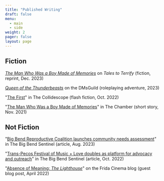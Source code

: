 ```yaml
---
title: "Published Writing"
draft: false
menu:
  - main
  - side
weight: 2
pager: false
layout: page
---
```


## Fiction

[*The Man Who Was a Boy Made of Memories*](https://talestoterrify.com/episodes/619-z-j-garcia-samuel-feldstein/) on *Tales to Terrify* (fiction, reprint, Dec. 2023)

[*Queen of the Thunderbeasts*](https://www.dmsguild.com/product/426630/Queen-of-the-Thunderbeasts?affiliate_id=1701028) on the DMsGuild (roleplaying adventure, 2023)

"[The First](https://thecollidescope.com/2022/10/16/the-first/)" in The Collidescope (flash fiction, Oct. 2022)

"[The Man Who Was a Boy Made of Memories](https://thechambermagazine.com/2021/11/12/the-man-who-was-a-boy-made-of-memories-science-fiction-horror-by-samuel-feldstein/)" in The Chamber (short story, Nov. 2021)

## Not Fiction

"[Big Bend Reproductive Coalition launches community needs assessment](https://bigbendsentinel.com/2023/08/09/big-bend-reproductive-coalition-launches-community-needs-assessment-with-inaugural-town-hal/?mc_cid=b24b0bb606)" in The Big Bend Sentinel (article, Aug. 2023)

"[Trans-Pecos Festival of Music + Love doubles as platform for advocacy and outreach](https://bigbendsentinel.com/2022/10/05/trans-pecos-festival-of-music-love-doubles-as-platform-for-advocacy-and-outreach/)" in The Big Bend Sentinel (article, Oct. 2022)

"[Absence of Meaning: *The Lighthouse*](https://thefridacinema.org/film-criticism/absence-of-meaning-the-lighthouse/)" on the Frida Cinema blog (guest blog post, April 2022)
